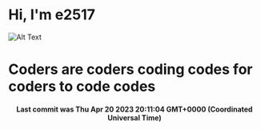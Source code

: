 # Hi, I'm e2517

![Alt Text](https://github.com/E2517/e2517/blob/master/images/background.gif)

# Coders are coders coding codes for coders to code codes

<h4 align="center">Last commit was Thu Apr 20 2023 20:11:04 GMT+0000 (Coordinated Universal Time)</h4>
